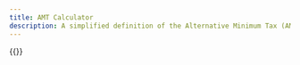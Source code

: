 ```yaml
---
title: AMT Calculator
description: A simplified definition of the Alternative Minimum Tax (AMT)
---
```


{{<amt-calculator-embed >}}
